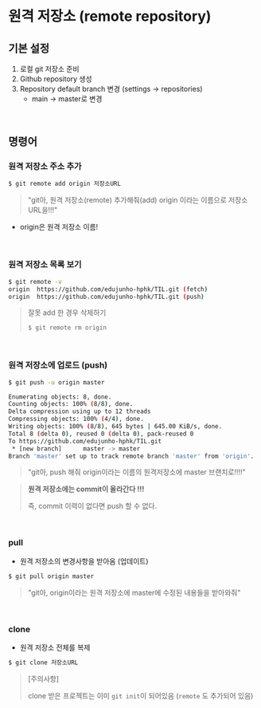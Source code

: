 # 원격 저장소 (remote repository)

## 기본 설정

1. 로컬 git 저장소 준비
2. Github repository 생성
3. Repository default branch 변경 (settings -> repositories)
   - main -> master로 변경

<br>

## 명령어

### 원격 저장소 주소 추가

```bash
$ git remote add origin 저장소URL
```

> "git아, 원격 저장소(remote) 추가해줘(add) origin 이라는 이름으로 저장소  URL을!!!"

- origin은 원격 저장소 이름!

<br>

### 원격 저장소 목록 보기

```bash
$ git remote -v
origin  https://github.com/edujunho-hphk/TIL.git (fetch)
origin  https://github.com/edujunho-hphk/TIL.git (push)
```

> 잘못 add 한 경우 삭제하기
>
> ```bash
> $ git remote rm origin
> ```

<br>

### 원격 저장소에 업로드 (push)

```bash
$ git push -u origin master

Enumerating objects: 8, done.
Counting objects: 100% (8/8), done.
Delta compression using up to 12 threads
Compressing objects: 100% (4/4), done.
Writing objects: 100% (8/8), 645 bytes | 645.00 KiB/s, done.
Total 8 (delta 0), reused 0 (delta 0), pack-reused 0
To https://github.com/edujunho-hphk/TIL.git
 * [new branch]      master -> master
Branch 'master' set up to track remote branch 'master' from 'origin'.
```

> "git아, push 해줘 origin이라는 이름의 원격저장소에 master 브랜치로!!!!"

> **원격 저장소에는 commit이 올라간다 !!!**
>
> 즉, commit 이력이 없다면 push 할 수 없다.

<br>

### pull

- 원격 저장소의 변경사항을 받아옴 (업데이트)

```bash
$ git pull origin master
```

> "git아, origin이라는 원격 저장소에 master에 수정된 내용들을 받아와줘"

<br>

### clone

- 원격 저장소 전체를 복제

```bash
$ git clone 저장소URL
```

> [주의사항]
>
> clone 받은 프로젝트는 이미 `git init`이 되어있음 (`remote` 도 추가되어 있음)

















